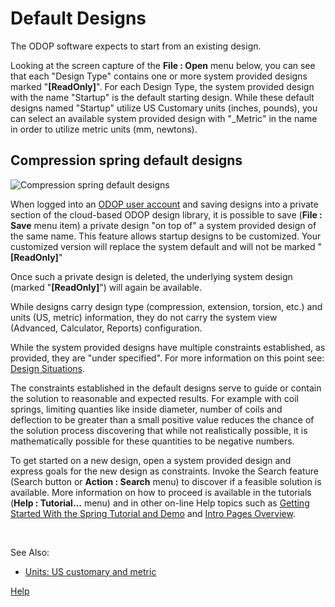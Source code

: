 # Default Designs

The ODOP software expects to start from an existing design.   

Looking at the screen capture of the **File : Open** menu below, 
you can see that each "Design Type" contains one or more system provided designs marked "**[ReadOnly]**". 
For each Design Type, the system provided design with the name "Startup" is the default starting design. 
While these default designs named "Startup" utilize US Customary units (inches, pounds), 
you can select an available system provided design with "_Metric" in the name in order to 
utilize metric units (mm, newtons).   

## Compression spring default designs   
![Compression spring default designs](/docs/Help/img/FileOpen_defaultDesigns.png "File : Open default designs")  

When logged into an [ODOP user account](/docs/About/userAccounts.html) 
and saving designs into a private section of the cloud-based ODOP design library, 
it is possible to save (**File : Save** menu item) a private design "on top of" 
a system provided design of the same name. 
This feature allows startup designs to be customized. 
Your customized version will replace the system default and will not be marked "**[ReadOnly]**"  

Once such a private design is deleted, the underlying system design (marked "**[ReadOnly]**") 
will again be available.  

While designs carry design type (compression, extension, torsion, etc.) and units (US, metric) information, 
they do not carry the system view (Advanced, Calculator, Reports) configuration.    

While the system provided designs have multiple constraints established, 
as provided, they are "under specified". 
For more information on this point see: [Design Situations](designSituations.html).   

The constraints established in the default designs serve to guide or contain the solution to 
reasonable and expected results. 
For example with coil springs, 
limiting quanties like inside diameter, number of coils and deflection to be greater than 
a small positive value reduces the chance of the solution process discovering that 
while not realistically possible, it is mathematically possible for these quantities to be negative numbers.  

To get started on a new design, open a system provided design and express goals for the new design as constraints. 
Invoke the Search feature (Search button or **Action : Search** menu) to discover if a feasible solution is available. 
More information on how to proceed is available in the tutorials (**Help : Tutorial...** menu) 
and in other on-line Help topics such as 
[Getting Started With the Spring Tutorial and Demo](gettingStartedSpring.html) and 
[Intro Pages Overview](/docs/About/introPagesOverview.html).  

&nbsp;

See Also:   
 - [Units: US customary and metric](/docs/Help/SpringDesign/unitsUSmetric.html)   


[Help](/docs/Help/index.html)
